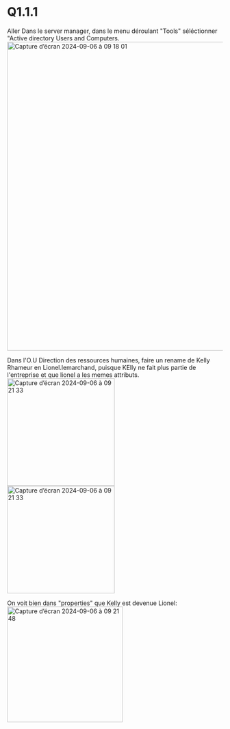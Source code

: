 # Q1.1.1
Aller Dans le server manager, dans le menu déroulant "Tools" séléctionner "Active directory Users and Computers.
<img width="721" alt="Capture d’écran 2024-09-06 à 09 18 01" src="https://github.com/user-attachments/assets/1050849e-3e5e-4d2e-9f98-409f9be6150a">

Dans l'O.U Direction des ressources humaines, faire un rename de Kelly Rhameur en Lionel.lemarchand, puisque KElly ne fait plus partie de l'entreprise et que lionel a les memes attributs.<img width="251" alt="Capture d’écran 2024-09-06 à 09 21 33" src="https://github.com/user-attachments/assets/6011d6d5-ca92-43ea-b706-7f5b92276c8e">
<img width="251" alt="Capture d’écran 2024-09-06 à 09 21 33" src="https://github.com/user-attachments/assets/b78de0cc-03a8-44ac-8362-5659804f7a6b">

On voit bien dans "properties" que Kelly est devenue Lionel:
<img width="270" alt="Capture d’écran 2024-09-06 à 09 21 48" src="https://github.com/user-attachments/assets/1deb9e94-e343-4121-9201-b965993f7246">
